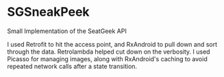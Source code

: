 # SGSneakPeek
Small Implementation of the SeatGeek API

I used Retrofit to hit the access point, and RxAndroid to pull down and sort through the data.  Retrolambda helped cut down on the
verbosity.  I used Picasso for managing images, along with RxAndroid's caching to avoid repeated network calls after a state transition.

